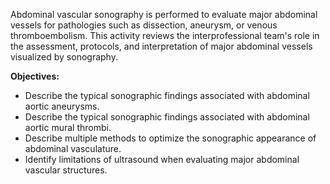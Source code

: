 Abdominal vascular sonography is performed to evaluate major abdominal vessels for pathologies such as dissection, aneurysm, or venous thromboembolism. This activity reviews the interprofessional team's role in the assessment, protocols, and interpretation of major abdominal vessels visualized by sonography.

**Objectives:**
- Describe the typical sonographic findings associated with abdominal aortic aneurysms.
- Describe the typical sonographic findings associated with abdominal aortic mural thrombi.
- Describe multiple methods to optimize the sonographic appearance of abdominal vasculature.
- Identify limitations of ultrasound when evaluating major abdominal vascular structures.